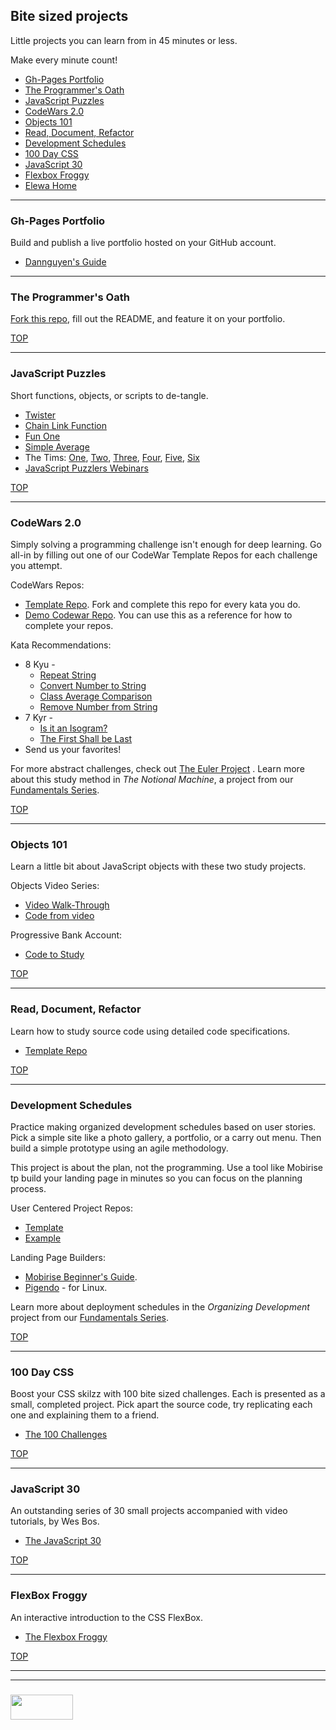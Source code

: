 ## Bite sized projects 

Little projects you can learn from in 45 minutes or less.

Make every minute count!

* [Gh-Pages Portfolio](#gh-pages-portfolio)
* [The Programmer's Oath](#the-programmers-oath)
* [JavaScript Puzzles](#javascript-puzzles)
* [CodeWars 2.0](#codewars-2-0)
* [Objects 101](#objects-101)
* [Read, Document, Refactor](#read-document-refactor)
* [Development Schedules](#development-schedules)
* [100 Day CSS](#100-day-css)
* [JavaScript 30](#javascript-30)
* [Flexbox Froggy](#flexbox-froggy) 
* [Elewa Home](https://elewa-academy.github.io)

___

### Gh-Pages Portfolio

Build and publish a live portfolio hosted on your GitHub account.

* [Dannguyen's Guide](https://dannguyen.github.io/github-for-portfolios/)


___

### The Programmer's Oath

[Fork this repo](https://github.com/elewa-academy/programmers-oath-template), fill out the README, and feature it on your portfolio.


[TOP](#bite-sized-projects)

___

### JavaScript Puzzles

Short functions, objects, or scripts to de-tangle.

* [Twister](./javascript-puzzles/twister.md)
* [Chain Link Function](./javascript-puzzles/chain-link-function.md)
* [Fun One](./javascript-puzzles/fun-one.md)
* [Simple Average](./javascript-puzzles/simple-average.md)
* The Tims: [One](./javascript-puzzles/tim-1.md), [Two](./javascript-puzzles/tim-2.md), [Three](./javascript-puzzles/tim-3.md), [Four](./javascript-puzzles/tim-4.md), [Five](./javascript-puzzles/tim-5.md), [Six](./javascript-puzzles/tim-6.md)
* [JavaScript Puzzlers Webinars](http://blogs.adobe.com/charles/2013/05/javascript-puzzlers-puzzles-that-make-you-think-presented-at-adobe-max-2013.html)

[TOP](#bite-sized-projects)

___

### CodeWars 2.0

Simply solving a programming challenge isn't enough for deep learning.  Go all-in by filling out one of our CodeWar Template Repos for each challenge you attempt.

CodeWars Repos:
* [Template Repo](https://github.com/elewa-academy/exercise-template-repo).  Fork and complete this repo for every kata you do. 
* [Demo Codewar Repo](https://github.com/elewa-student/String-Reverser).  You can use this as a reference for how to complete your repos.

Kata Recommendations:
* 8 Kyu - 
    * [Repeat String](https://www.codewars.com/kata/string-repeat/train/javascript)
    * [Convert Number to String](https://www.codewars.com/kata/convert-a-number-to-a-string/train/javascript)
    * [Class Average Comparison](https://www.codewars.com/kata/how-good-are-you-really/train/javascript)
    * [Remove Number from String](https://www.codewars.com/kata/string-cleaning)
* 7 Kyr - 
    * [Is it an Isogram?](https://www.codewars.com/kata/54ba84be607a92aa900000f1)
    * [The First Shall be Last](https://www.codewars.com/kata/scrolling-text)
* Send us your favorites!

For more abstract challenges, check out [The Euler Project](https://projecteuler.net)
.
Learn more about this study method in _The Notional Machine_, a project from our [Fundamentals Series](https://elewa-academy.github.io/Fundamentals/).


[TOP](#bite-sized-projects)

___

### Objects 101

Learn a little bit about JavaScript objects with these two study projects.

Objects Video Series:
* [Video Walk-Through](https://www.youtube.com/watch?v=f-aKxXt8Y0A)
* [Code from video](https://github.com/elewa-academy/General-Resources/tree/master/javascript/object-video-code)

Progressive Bank Account:
* [Code to Study](https://github.com/elewa-academy/General-Resources/tree/master/javascript/using-js/objects)


[TOP](#bite-sized-projects)

___

### Read, Document, Refactor

Learn how to study source code using detailed code specifications.

* [Template Repo](https://github.com/elewa-academy/studying-with-specs/tree/master)


[TOP](#bit-sized-projects)

___

### Development Schedules

Practice making organized development schedules based on user stories.  Pick a simple site like a photo gallery, a portfolio, or a carry out menu.  Then build a simple prototype using an agile methodology.

This project is about the plan, not the programming. Use a tool like Mobirise tp build your landing page in minutes so you can focus on the planning process.

User Centered Project Repos:
* [Template](https://github.com/elewa-academy/User-Centered-Template/)
* [Example](https://github.com/elewa-student/User-Centered-Development)

Landing Page Builders:
* [Mobirise Beginner's Guide](https://mobirise.com/help/easy-website-builder-mobirise-beginner-guide-163.html).  
* [Pigendo](https://pingendo.com) - for Linux. 

Learn more about deployment schedules in the _Organizing Development_ project from our [Fundamentals Series](https://elewa-academy.github.io/Fundamentals/).

[TOP](#bite-sized-projects)

___

### 100 Day CSS

Boost your CSS skilzz with 100 bite sized challenges.  Each is presented as a small, completed project.  Pick apart the source code, try replicating each one and explaining them to a friend.

* [The 100 Challenges](https://100dayscss.com)


[TOP](#bite-sized-projects)

___

### JavaScript 30

An outstanding series of 30 small projects accompanied with video tutorials, by Wes Bos.

* [The JavaScript 30](http://javascript30.com)

[TOP](#bite-sized-projects)

___

### FlexBox Froggy

An interactive introduction to the CSS FlexBox.

* [The Flexbox Froggy](http://flexboxfroggy.com)


[TOP](#bite-sized-projects)

___
___
### <a href="http://elewa.education/blog" target="_blank"><img src="https://user-images.githubusercontent.com/18554853/34921062-506450ae-f97d-11e7-875f-6feeb26ad72d.png" width="100" height="40"/></a>
